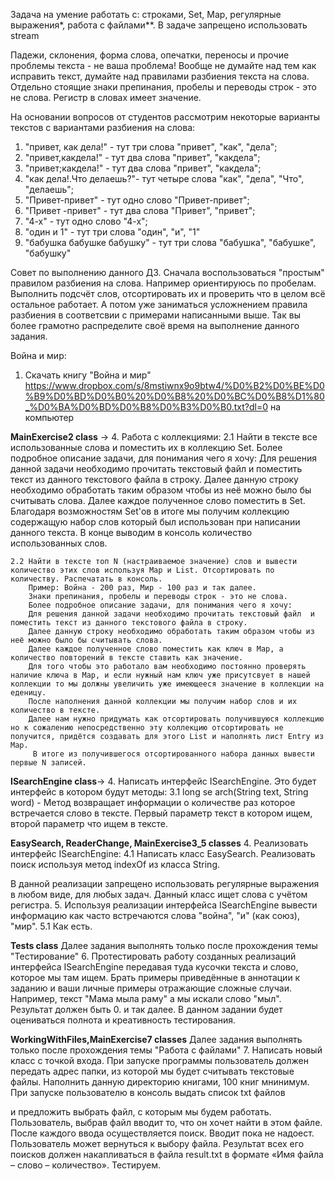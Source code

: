 Задача на умение работать с: строками, Set, Map, регулярные выражения*, работа с файлами**.
В задаче запрещено использовать stream

Падежи, склонения, форма слова, опечатки, переносы и прочие проблемы текста - не ваша проблема! Вообще не думайте над тем как исправить текст, думайте над правилами разбиения текста на слова.
Отдельно стоящие знаки препинания, пробелы и переводы строк - это не слова. Регистр в словах имеет значение.

На основании вопросов от студентов рассмотрим некоторые варианты текстов с вариантами разбиения на слова:
1. "привет, как дела!" - тут три слова "привет", "как", "дела";
2. "привет,какдела!" - тут два слова "привет", "какдела";
3. "привет;какдела!" - тут два слова "привет", "какдела";
4. "как дела!.Что делаешь?"- тут четыре слова "как", "дела", "Что", "делаешь";
5. "Привет-привет" - тут одно слово "Привет-привет";
6. "Привет -привет" - тут два слова "Привет", "привет";
7. "4-х" - тут одно слово "4-х";
8. "один и 1" - тут три слова "один", "и", "1"
9. "бабушка бабушке бабушку" - тут три слова "бабушка", "бабушке", "бабушку"

Совет по выполнению данного ДЗ. Сначала воспользоваться "простым" правилом разбиения на слова. Например ориентируюсь по пробелам. Выполнить подсчёт слов, отсортировать их и проверить что в целом всё остальное работает. А потом уже заниматься усложнением правила разбиения в соответсвии с примерами написанными выше. Так вы более грамотно распределите своё время на выполнение данного задания.

Война и мир:
1. Скачать книгу "Война и мир" https://www.dropbox.com/s/8mstiwnx9o9btw4/%D0%B2%D0%BE%D0%B9%D0%BD%D0%B0%20%D0%B8%20%D0%BC%D0%B8%D1%80_%D0%BA%D0%BD%D0%B8%D0%B3%D0%B0.txt?dl=0 на компьютер

**MainExercise2 class** ->
4. Работа с коллекциями:
   2.1 Найти в тексте все использованные слова и поместить их в коллекцию Set.
   Более подробное описание задачи, для понимания чего я хочу:
   Для решения данной задачи необходимо прочитать текстовый файл и поместить текст из данного текстового файла в строку.
   Далее данную строку необходимо обработать таким образом чтобы из неё можно было бы считывать слова.
   Далее каждое полученное слово поместить в Set.
   Благодаря возможностям Set'ов в итоге мы получим коллекцию содержащую набор слов который был использован при написании данного текста.
   В конце выводим в консоль количество использованных слов.

	2.2 Найти в тексте топ N (настраиваемое значение) слов и вывести количество этих слов используя Map и List. Отсортировать по количеству. Распечатать в консоль. 
		Пример: Война - 200 раз, Мир - 100 раз и так далее. 
		Знаки препинания, пробелы и переводы строк - это не слова.
		Более подробное описание задачи, для понимания чего я хочу: 
		Для решения данной задачи необходимо прочитать текстовый файл  и поместить текст из данного текстового файла в строку.
        Далее данную строку необходимо обработать таким образом чтобы из неё можно было бы считывать слова. 
		Далее каждое полученное слово поместить как ключ в Map, а количество повторений в тексте ставить как значение. 
		Для того чтобы это работало вам необходимо постоянно проверять наличие ключа в Map, и если нужный нам ключ уже присутсвует в нашей коллекции то мы должны увеличить уже имеющееся значение в коллекции на еденицу. 
		После наполнения данной коллекции мы получим набор слов и их количество в тексте.
		Далее нам нужно придумать как отсортировать получившуюся коллекцию но к сожалению непосредственно эту коллекцию отсортировать не получится, придётся создавать для этого List и наполнять лист Entry из Map.
         В итоге из получившегося отсортированного набора данных вывести первые N записей.

**ISearchEngine class**->
4. Написать интерфейс ISearchEngine.
   Это будет интерфейс в котором будут методы:
3.1 long se arch(String text, String word) - Метод возвращает информации о количестве раз которое встречается слово в тексте. Первый параметр текст в котором ищем, второй параметр что ищем в тексте.

**EasySearch, ReaderChange, MainExercise3_5 classes**
4. Реализовать интерфейс ISearchEngine:
   4.1 Написать класс EasySearch. Реализовать поиск используя метод indexOf из класса String.

   В данной реализации запрещено использовать регулярные выражения в любом виде, для любых задач. Данный класс ищет слова с учётом регистра.
5. Используя реализации интерфейса ISearchEngine вывести информацию как часто встречаются слова "война", "и" (как союз), "мир".
   5.1 Как есть.

**Tests class**
Далее задания выполнять только после прохождения темы "Тестирование"
6. Протестировать работу созданных реализаций интерфейса ISearchEngine передавая туда кусочки текста и слово, которое мы там ищем. Брать примеры приведённые в аннотации к заданию и ваши личные примеры отражающие сложные случаи. Например, текст "Мама мыла раму" а мы искали слово "мыл". Результат должен быть 0. и так далее. В данном задании будет оцениваться полнота и креативность тестирования.

**WorkingWithFiles,MainExercise7 classes**
Далее задания выполнять только после прохождения темы "Работа с файлами"
7. Написать новый класс с точкой входа. При запуске программы пользователь должен передать адрес папки, из которой мы будет считывать текстовые файлы. Наполнить данную директорию книгами, 100 книг мнинимум. При запуске пользователю в консоль выдать список txt файлов

и предложить выбрать файл, с которым мы будем работать. Пользователь, выбрав файл вводит то, что он хочет найти в этом файле. После каждого ввода осуществляется поиск. Вводит пока не надоест. Пользователь может вернуться к выбору файла. Результат всех его поисков должен накапливаться в файла result.txt в формате «Имя файла – слово – количество». Тестируем. 